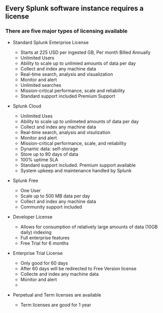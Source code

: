 ## Every Splunk software instance requires a license




### There are five major types of licensing available
-   Standard Splunk Enterprise License
    *   Starts at 225 USD per ingested GB, Per month Billed Annually
    *   Unlimited Users
    *   Ability to scale up to unlimied amounts of data per day
    *   Collect and index any machine data
    *   Real-time search, analysis and visualization
    *   Monitor and alert
    *   Unlimited searches
    *   Mission-critical performance, scale and reliability
    *   Standard support included  Premium Support
-   Splunk Cloud
    *   Unlimited Uses
    *   Ability to scale up to unlimeted amounts of data per day
    *   Collect and index any machine data
    *   Real-time search, analysis and visulization
    *   Monitor and alert
    *   Mission-critical performance, scale, and reliability
    *   Dynamic data: self-storage
    *   Store up to 90 days of data
    *   100% uptime SLA
    *   Standard support included. Premium support available
    *   System upkeep and maintenance handled by Splunk


-   Splunk Free
    *   One User
    *   Scale up to 500 MB data per day
    *   Collect and index any machine data
    *   Community support included
    
-   Developer License   
    *   Allows for consumption of relatively large amounts of data (10GB daily)
        indexing
    *   Full enterprise features
    *   Free Trial for 6 months
    
    
-   Enterprise Trial License
    *   Only good for 60 days
    *   After 60 days will be redirected to Free Version license
    *   Collecte and index any machine data
    *   Monitor and alert
    *
    
-   Perpetual and Term licenses are available
    -   Term licenses are good for 1 year





 
 
 
 
